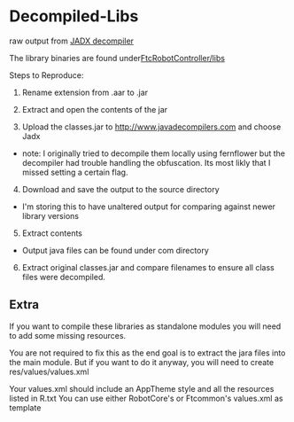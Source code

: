 # Decompiled-Libs

raw output from [JADX decompiler](http://www.javadecompilers.com)

The library binaries are found under[FtcRobotController/libs](https://github.com/mtoebes/ftc_app_decompiled/tree/master/FtcRobotController/libs)

Steps to Reproduce:
1. Rename extension from .aar to .jar

2. Extract and open the contents of the jar

3. Upload the classes.jar to http://www.javadecompilers.com and choose Jadx
  * note: I originally tried to decompile them locally using fernflower but the decompiler had trouble handling the obfuscation. Its most likly that I missed setting a certain flag. 

4. Download and save the output to the source directory 
  * I'm storing this to have unaltered output for comparing against newer library versions

5. Extract contents
  * Output java files can be found under com directory  
  
6. Extract original classes.jar and compare filenames to ensure all class files were decompiled. 


## Extra

If you want to compile these libraries as standalone modules you will need to add some missing resources.

You are not required to fix this as the end goal is to extract the jara files into the main module. But if you want to do it anyway, you will need to create res/values/values.xml 

Your values.xml should include an AppTheme style and all the resources listed in R.txt You can use either RobotCore's or Ftcommon's values.xml as template 



